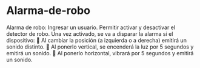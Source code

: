 # Alarma-de-robo
Alarma de robo: Ingresar un usuario. Permitir activar y desactivar el detector de robo. Una vez activado, se va a disparar la alarma si el dispositivo:  Al cambiar la posición (a izquierda o a derecha) emitirá un sonido distinto.  Al ponerlo vertical, se encenderá la luz por 5 segundos y emitirá un sonido.  Al ponerlo horizontal, vibrará por 5 segundos y emitirá un sonido.
